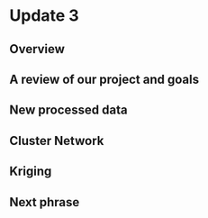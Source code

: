 # Update 3

## Overview 



##  A review of our project and goals 




 



## New processed data








## Cluster Network






## Kriging 






## Next phrase




